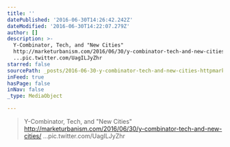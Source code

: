 ```yaml
---
title: ''
datePublished: '2016-06-30T14:26:42.242Z'
dateModified: '2016-06-30T14:22:07.279Z'
author: []
description: >-
  Y-Combinator, Tech, and "New Cities"
  http://marketurbanism.com/2016/06/30/y-combinator-tech-and-new-cities/
  ...pic.twitter.com/UagILJyZhr
starred: false
sourcePath: _posts/2016-06-30-y-combinator-tech-and-new-cities-httpmarketurbanismc.md
inFeed: true
hasPage: false
inNav: false
_type: MediaObject

---
```

> Y-Combinator, Tech, and "New Cities" http://marketurbanism.com/2016/06/30/y-combinator-tech-and-new-cities/ ...pic.twitter.com/UagILJyZhr